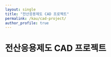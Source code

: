 ```yaml
---
layout: single
title: "전산응용제도 CAD 프로젝트"
permalink: /kau/cad-project/
author_profile: true
---
```


# 전산응용제도 CAD 프로젝트

